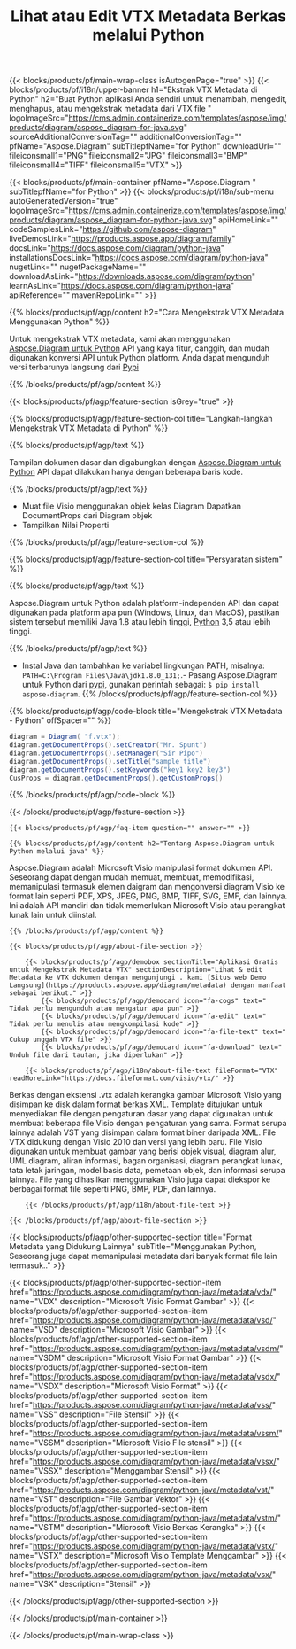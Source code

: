 ﻿---
title: Lihat atau Edit VTX Metadata Berkas melalui Python 
weight: 3150
url: /id/python-java/metadata/vtx/ 
description: Python kode contoh untuk mengedit atau melihat VTX metadata dalam aplikasi berbasis Python mana pun. 
---
{{< blocks/products/pf/main-wrap-class isAutogenPage="true" >}}
{{< blocks/products/pf/i18n/upper-banner h1="Ekstrak VTX Metadata di Python" h2="Buat Python aplikasi Anda sendiri untuk menambah, mengedit, menghapus, atau mengekstrak metadata dari VTX file " logoImageSrc="https://cms.admin.containerize.com/templates/aspose/img/products/diagram/aspose_diagram-for-java.svg" sourceAdditionalConversionTag="" additionalConversionTag="" pfName="Aspose.Diagram" subTitlepfName="for Python" downloadUrl="" fileiconsmall1="PNG" fileiconsmall2="JPG" fileiconsmall3="BMP" fileiconsmall4="TIFF" fileiconsmall5="VTX" >}}

{{< blocks/products/pf/main-container pfName="Aspose.Diagram " subTitlepfName="for Python" >}}
{{< blocks/products/pf/i18n/sub-menu autoGeneratedVersion="true" logoImageSrc="https://cms.admin.containerize.com/templates/aspose/img/products/diagram/aspose_diagram-for-python-java.svg" apiHomeLink="" codeSamplesLink="https://github.com/aspose-diagram" liveDemosLink="https://products.aspose.app/diagram/family" docsLink="https://docs.aspose.com/diagram/python-java" installationsDocsLink="https://docs.aspose.com/diagram/python-java" nugetLink="" nugetPackageName="" downloadAsLink="https://downloads.aspose.com/diagram/python" learnAsLink="https://docs.aspose.com/diagram/python-java" apiReference="" mavenRepoLink="" >}}


{{% blocks/products/pf/agp/content h2="Cara Mengekstrak VTX Metadata Menggunakan Python" %}}

 Untuk mengekstrak VTX metadata, kami akan menggunakan
 [Aspose.Diagram untuk Python](https://products.aspose.com/diagram/python-java/) 
 API yang kaya fitur, canggih, dan mudah digunakan konversi API untuk Python platform. Anda dapat mengunduh versi terbarunya langsung dari
 [Pypi](https://pypi.org/project/aspose-diagram/) 

{{% /blocks/products/pf/agp/content %}}

{{< blocks/products/pf/agp/feature-section isGrey="true" >}}

{{% blocks/products/pf/agp/feature-section-col title="Langkah-langkah Mengekstrak VTX Metadata di Python" %}}

{{% blocks/products/pf/agp/text %}}

 Tampilan dokumen dasar dan digabungkan dengan
 [Aspose.Diagram untuk Python](https://products.aspose.com/diagram/python-java) 
 API dapat dilakukan hanya dengan beberapa baris kode.

{{% /blocks/products/pf/agp/text %}}

+ Muat file Visio menggunakan objek kelas Diagram
Dapatkan DocumentProps dari Diagram objek
+ Tampilkan Nilai Properti

{{% /blocks/products/pf/agp/feature-section-col %}}

{{% blocks/products/pf/agp/feature-section-col title="Persyaratan sistem" %}}

{{% blocks/products/pf/agp/text %}}

 Aspose.Diagram untuk Python adalah platform-independen API dan dapat digunakan pada platform apa pun (Windows, Linux, dan MacOS), pastikan sistem tersebut memiliki Java 1.8 atau lebih tinggi, [Python](https://www.python.org/downloads/) 3,5 atau lebih tinggi. 

{{% /blocks/products/pf/agp/text %}}

- Instal Java dan tambahkan ke variabel lingkungan PATH, misalnya: <code>PATH=C:\Program Files\Java\jdk1.8.0_131;</code>.- Pasang Aspose.Diagram untuk Python dari <a href="https://pypi.org/project/aspose-diagram/">pypi</a>, gunakan perintah sebagai: <code>$ pip install aspose-diagram</code>.
{{% /blocks/products/pf/agp/feature-section-col %}}

{{% blocks/products/pf/agp/code-block title="Mengekstrak VTX Metadata - Python" offSpacer="" %}}

```cs
diagram = Diagram( "f.vtx");
diagram.getDocumentProps().setCreator("Mr. Spunt")
diagram.getDocumentProps().setManager("Sir Pipo")
diagram.getDocumentProps().setTitle("sample title")
diagram.getDocumentProps().setKeywords("key1 key2 key3")
CusProps = diagram.getDocumentProps().getCustomProps()


```

{{% /blocks/products/pf/agp/code-block %}}

{{< /blocks/products/pf/agp/feature-section >}}

    {{< blocks/products/pf/agp/faq-item question="" answer="" >}}
 

<!-- aboutfile Starts -->

    {{% blocks/products/pf/agp/content h2="Tentang Aspose.Diagram untuk Python melalui java" %}}

 Aspose.Diagram adalah Microsoft Visio manipulasi format dokumen API. Seseorang dapat dengan mudah memuat, membuat, memodifikasi, memanipulasi termasuk elemen daigram dan mengonversi diagram Visio ke format lain seperti PDF, XPS, JPEG, PNG, BMP, TIFF, SVG, EMF, dan lainnya. Ini adalah API mandiri dan tidak memerlukan Microsoft Visio atau perangkat lunak lain untuk diinstal.  



    {{% /blocks/products/pf/agp/content %}}

    {{< blocks/products/pf/agp/about-file-section >}}

        {{< blocks/products/pf/agp/demobox sectionTitle="Aplikasi Gratis untuk Mengekstrak Metadata VTX" sectionDescription="Lihat & edit Metadata ke VTX dokumen dengan mengunjungi . kami [Situs web Demo Langsung](https://products.aspose.app/diagram/metadata) dengan manfaat sebagai berikut." >}}
            {{< blocks/products/pf/agp/democard icon="fa-cogs" text=" Tidak perlu mengunduh atau mengatur apa pun" >}}
            {{< blocks/products/pf/agp/democard icon="fa-edit" text=" Tidak perlu menulis atau mengkompilasi kode" >}}
            {{< blocks/products/pf/agp/democard icon="fa-file-text" text=" Cukup unggah VTX file" >}}
            {{< blocks/products/pf/agp/democard icon="fa-download" text=" Unduh file dari tautan, jika diperlukan" >}}

        {{< blocks/products/pf/agp/i18n/about-file-text fileFormat="VTX" readMoreLink="https://docs.fileformat.com/visio/vtx/" >}}
Berkas dengan ekstensi .vtx adalah kerangka gambar Microsoft Visio yang disimpan ke disk dalam format berkas XML. Template ditujukan untuk menyediakan file dengan pengaturan dasar yang dapat digunakan untuk membuat beberapa file Visio dengan pengaturan yang sama. Format serupa lainnya adalah VST yang disimpan dalam format biner daripada XML. File VTX didukung dengan Visio 2010 dan versi yang lebih baru. File Visio digunakan untuk membuat gambar yang berisi objek visual, diagram alur, UML diagram, aliran informasi, bagan organisasi, diagram perangkat lunak, tata letak jaringan, model basis data, pemetaan objek, dan informasi serupa lainnya. File yang dihasilkan menggunakan Visio juga dapat diekspor ke berbagai format file seperti PNG, BMP, PDF, dan lainnya. 

        {{< /blocks/products/pf/agp/i18n/about-file-text >}}

    {{< /blocks/products/pf/agp/about-file-section >}}

<!-- aboutfile Ends -->

{{< blocks/products/pf/agp/other-supported-section title="Format Metadata yang Didukung Lainnya" subTitle="Menggunakan Python, Seseorang juga dapat memanipulasi metadata dari banyak format file lain termasuk.." >}}

{{< blocks/products/pf/agp/other-supported-section-item href="https://products.aspose.com/diagram/python-java/metadata/vdx/" name="VDX" description="Microsoft Visio Format Gambar" >}}
{{< blocks/products/pf/agp/other-supported-section-item href="https://products.aspose.com/diagram/python-java/metadata/vsd/" name="VSD" description="Microsoft Visio Gambar" >}}
{{< blocks/products/pf/agp/other-supported-section-item href="https://products.aspose.com/diagram/python-java/metadata/vsdm/" name="VSDM" description="Microsoft Visio Format Gambar" >}}
{{< blocks/products/pf/agp/other-supported-section-item href="https://products.aspose.com/diagram/python-java/metadata/vsdx/" name="VSDX" description="Microsoft Visio Format" >}}
{{< blocks/products/pf/agp/other-supported-section-item href="https://products.aspose.com/diagram/python-java/metadata/vss/" name="VSS" description="File Stensil" >}}
{{< blocks/products/pf/agp/other-supported-section-item href="https://products.aspose.com/diagram/python-java/metadata/vssm/" name="VSSM" description="Microsoft Visio File stensil" >}}
{{< blocks/products/pf/agp/other-supported-section-item href="https://products.aspose.com/diagram/python-java/metadata/vssx/" name="VSSX" description="Menggambar Stensil" >}}
{{< blocks/products/pf/agp/other-supported-section-item href="https://products.aspose.com/diagram/python-java/metadata/vst/" name="VST" description="File Gambar Vektor" >}}
{{< blocks/products/pf/agp/other-supported-section-item href="https://products.aspose.com/diagram/python-java/metadata/vstm/" name="VSTM" description="Microsoft Visio Berkas Kerangka" >}}
{{< blocks/products/pf/agp/other-supported-section-item href="https://products.aspose.com/diagram/python-java/metadata/vstx/" name="VSTX" description="Microsoft Visio Template Menggambar" >}}
{{< blocks/products/pf/agp/other-supported-section-item href="https://products.aspose.com/diagram/python-java/metadata/vsx/" name="VSX" description="Stensil" >}}

{{< /blocks/products/pf/agp/other-supported-section >}}

{{< /blocks/products/pf/main-container >}}
    
{{< /blocks/products/pf/main-wrap-class >}}